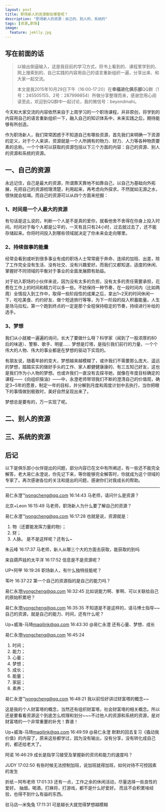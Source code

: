 ```yaml
---
layout: post
title: 职场新人的资源都在哪里呢？
description: "职场新人的资源：自己的、别人的、系统的"
tags: [资源,职场]
image:
  feature: jeklly.jpg
---
```


## 写在前面的话
>以输出倒逼输入，这是我目前的学习方式，将书上看到的、课程里学到的、网上搜索到的、自己实践的内容用自己的语言重新组织一遍，分享出来、和大家一起交流。
> 
>本文是我2015年10月29日下午（16:00-17:20）在**幸福进化俱乐部**QQ群（1号：245505155、2号：287999854）所做分享整理而来，感谢您用心阅读至此，欢迎到QQ群中一起讨论，我的微信号：beyondmahi。


今天和大家交流的内容依然来自于上周学习的一个职场课程，并非原创，将学到的内容用自己的语言重新组织一下，融入自己的知识体系中，未来实践之后，期待能够有所创造。

作为职场新人，我们常常困惑于不知道自己有哪些资源，首先我们来明确一下资源的定义，对于个人来讲，资源就是一个人所拥有的物力、财力、人力等各种物质要素的总称。一个个体可以获取的资源包括以下三个方面的内容：自己的资源、别人的资源和系统的资源。

## 一、自己的资源

永远记住，自己是最大的资源，所谓靠天靠地不如靠自己，以自己为基础向外拓展，先把自己的资源梳理清楚，利用起来，再考虑向外探求，不然就如无源之水，很快就会枯竭。而自己的资源可以从四个方面来挖掘：

### 1、时间是一个人最大的资源

有句话是这么说的，判断一个人是不是真的爱你，就看他舍不舍得在你身上投入时间。时间对于每个人都是公平的，一天有且只有24小时，过去就过去了，还不能存储起来。你将时间投入到哪些领域就决定了你未来会走向哪里。

### 2、持续做事的能量

经常会看到或听到很多事业有成的职场人士常常疲于奔命，连续的加班、出差，除了工作完全没有生活、没有社交、没有兴趣爱好。而我们又都知道，适度的休闲、掌握好不同领域的平衡对于事业的全面发展颇有助益。

对于初入职场的小伙伴来说，因为没有太多的负担，没有太多的责任需要承担，花费在工作上的时间和精力可以多一些。不妨保持一种节奏，在一段时间内（比如两周）全情投入到工作中，取得一些阶段性的成果之后，拿出1~2天的时间休闲一下，吃吃美食、约约好友、做个短途旅行等等，为下一阶段的投入积蓄能量。人生是场马拉松，第一个跑到终点的一定是那个全程保持稳定的节奏，持续进行补给的选手。

### 3、梦想

我们从小就被一遍遍的询问，长大了要做什么呀？科学家（闻到了一股浓厚的80后的味道）、警察、歌手、明星…… 梦想是灯塔，是指引我们前行的力量，一个个伟大的人物、伟大的事业都是在梦想的驱动下实现的。

有朋友说，随着年龄的变大，梦想越来越模糊了，或许我们不需要那么庞大、遥远的梦想，踏踏实实的做好手头的工作、家人都健健康康的、有三五知己好友，这也是我们作为小人物的梦想。也或许我们一直没有去探寻她，就像在年度目标确定的课程——《向组织揩油》——中，永澄老师带领我们不断的澄清自己的价值观，确定3~5年的愿景，制定一年的目标，并分解到月度和周度计划中去执行，当你把眼下的事情做到极致时，美好自然呈现出来了。

梦想总是要有的，万一实现了呢。



## 二、别人的资源

## 三、系统的资源



## 后记

以下是俱乐部小伙伴提出的问题，部分内容已在文中有所阐述，有一些还不能完全解答，老大易仁永澄说，你先记下来，等你能够完全解答时，你就成为这个领域的专家了。再次感谢各位的关注和提出的问题，感谢你们对我成长的帮助。

---

易仁永澄™<iyongcheng@qq.com> 16:14:43
马老师，请问什么是资源？

北京+Leon 16:15:49
马老师，职场新人为什么要了解自己的资源？


易仁永澄™<iyongcheng@qq.com> 16:17:28
也就是说，资源就是：
1. 物（还要能发挥力量的物）；
2. 财；
3. 人脉。
是不是这样呢？还有么~

朱云峰 16:17:37
马老师，新人从哪三个大的方面去获取，能获取的到吗

来自葫芦娃的太平洋 16:17:52
信息是不是资源呢？

UP+阿甲  16:19:26
职场新人，有什么独特技能呢？

苇叶 16:37:22
第一个自己的资源指的是自己的能力吗？

易仁永澄<iyongcheng@qq.com>  16:32:45
比如说能力啊、爹啊、可以关联给自己的原始积累吧？

易仁永澄<iyongcheng@qq.com>  16:35:35
不知道是不是这样的，请马博士指导~~
自己的资源，就是自己的能力、时间，还有什么呢？

Up+威海-马琦<maqilink@qq.com> 16:43:30
@易仁永澄 还有心量、梦想、成长

易仁永澄<iyongcheng@qq.com>  16:45:24
1. 时间；
2. 能力；
3. 心量；
4. 梦想；
5. 成长；
6. 能量；
7. 家庭；
8. 素养；

易仁永澄™<iyongcheng@qq.com> 16:48:21
我以前恰好讲过财富塔的概念~~

这是我的个人财富塔的概念，当然还有组织财富塔，社会财富塔的相关概念。所以还是要看看资源这个到底怎么梳理和划分~~~不过他人的资源和系统的资源，是对财富塔的一个非常重要的补充！靠谱！

Up+威海-马琦<maqilink@qq.com> 16:49:59
@易仁永澄 默默的回去复习《撬动我价值》的内容了，原来这些都学过，因为没有输出，没有分享，没有转化成自己的，都还给老大了。


阿诺  16:46:29
成长是指学习接受及掌握新的资讯和能力的速度吗？

JUDY  17:02:50
有些时候无法控制加班，说加班就得加班，如何对待不可控因素的发生

折纸－阿布老师 17:01:33
还有一点，工作之余的休闲活动，尽量选择一些良性的爱好。  抽烟，喝酒，打麻将，打游戏，都不是什么好爱好。 而且不会积累啥经验，也得不到什么有益的东西。

驻马店—米兔兔  17:11:31
可是越长大就觉得梦想越模糊
